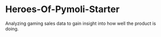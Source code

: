 # Heroes-Of-Pymoli-Starter
Analyzing gaming sales data to gain insight into how well the product is doing. 
